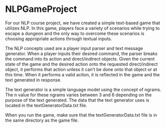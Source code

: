 # NLPGameProject

For our NLP course project, we have created a simple text-based game that utilizes NLP. In this game, players face a variety of scenarios while trying to escape a dungeon and the only way to overcome these scenarios is choosing appropriate actions through textual inputs.

The NLP concepts used are a player input parser and text message generator. When a player inputs their desired command, the parser breaks the command into its action and direct/indirect objects. Given the current state of the game and the desired action onto the requested direct/indirect object, it performs that action unless it can’t be done onto that object or at this time. When it performs a valid action, it is reflected in the game and the text generated in response.

The text generator is a simple language model using the concept of ngrams. The n value for these ngrams varies between 3 and 6 depending on the purpose of the text generated. The data that the text generator uses is located in the textGeneratorData.txt file. 

When you run the game, make sure that the textGeneratorData.txt file is in the same directory as the game file.
